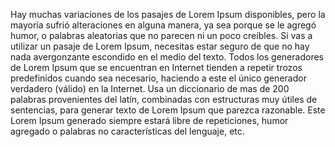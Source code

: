 Hay muchas variaciones de los pasajes de Lorem Ipsum disponibles, pero la mayoría sufrió alteraciones en alguna
manera, ya sea porque se le agregó humor, o palabras aleatorias que no parecen ni un poco creíbles. Si vas a
utilizar un pasaje de Lorem Ipsum, necesitas estar seguro de que no hay nada avergonzante escondido en el medio
del texto. Todos los generadores de Lorem Ipsum que se encuentran en Internet tienden a repetir trozos predefinidos
cuando sea necesario, haciendo a este el único generador verdadero (válido) en la Internet. Usa un diccionario de
mas de 200 palabras provenientes del latín, combinadas con estructuras muy útiles de sentencias, para generar texto
de Lorem Ipsum que parezca razonable. Este Lorem Ipsum generado siempre estará libre de repeticiones, humor agregado
o palabras no características del lenguaje, etc.
